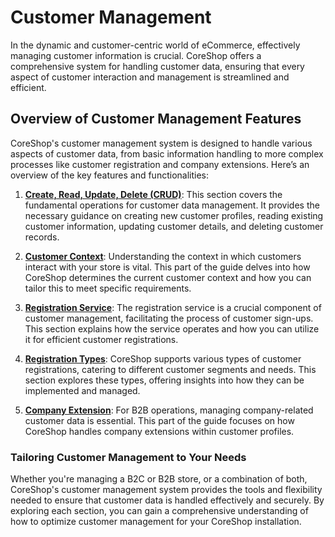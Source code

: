 # Customer Management

In the dynamic and customer-centric world of eCommerce, effectively managing customer information is crucial. CoreShop
offers a comprehensive system for handling customer data, ensuring that every aspect of customer interaction and
management is streamlined and efficient.

## Overview of Customer Management Features

CoreShop's customer management system is designed to handle various aspects of customer data, from basic information
handling to more complex processes like customer registration and company extensions. Here’s an overview of the key
features and functionalities:

1. **[Create, Read, Update, Delete (CRUD)](./01_CRUD.md)**: This section covers the fundamental operations for customer
   data management. It provides the necessary guidance on creating new customer profiles, reading existing customer
   information, updating customer details, and deleting customer records.

2. **[Customer Context](./02_Context.md)**: Understanding the context in which customers interact with your store is
   vital. This part of the guide delves into how CoreShop determines the current customer context and how you can tailor
   this to meet specific requirements.

3. **[Registration Service](./03_Customer_Manager.md)**: The registration service is a crucial component of customer
   management, facilitating the process of customer sign-ups. This section explains how the service operates and how you
   can utilize it for efficient customer registrations.

4. **[Registration Types](./04_Registration_Types.md)**: CoreShop supports various types of customer registrations,
   catering to different customer segments and needs. This section explores these types, offering insights into how they
   can be implemented and managed.

5. **[Company Extension](./05_Company_Extension.md)**: For B2B operations, managing company-related customer data is
   essential. This part of the guide focuses on how CoreShop handles company extensions within customer profiles.

### Tailoring Customer Management to Your Needs

Whether you're managing a B2C or B2B store, or a combination of both, CoreShop's customer management system provides the
tools and flexibility needed to ensure that customer data is handled effectively and securely. By exploring each
section, you can gain a comprehensive understanding of how to optimize customer management for your CoreShop
installation.
